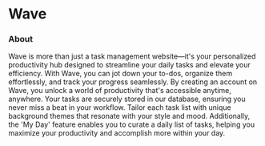 # Wave
### About
Wave is more than just a task management website—it's your personalized productivity hub designed to streamline your daily tasks and elevate your efficiency. With Wave, you can jot down your to-dos, organize them effortlessly, and track your progress seamlessly.
By creating an account on Wave, you unlock a world of productivity that's accessible anytime, anywhere. Your tasks are securely stored in our database, ensuring you never miss a beat in your workflow.
Tailor each task list with unique background themes that resonate with your style and mood. Additionally, the 'My Day' feature enables you to curate a daily list of tasks, helping you maximize your productivity and accomplish more within your day.
